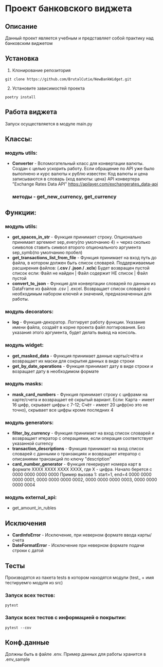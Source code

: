 # Проект банковского виджета

## Описание

Данный проект является учебным и представляет собой практику над банковским виджетом

## Установка

1. Клонирование репозитория 
```
git clone https://github.com/BrutalCutie/NewBankWidget.git
```
2. Установите зависимостей проекта
```
poetry install
```

## Работа виджета
Запуск осуществляется в модуле main.py

## Классы:

### модуль utils:
- **Converter** - Вспомогательный класс для конвертации валюты.
    Создан с целью ускорить работу.
    Если обращение по API уже было выполнено и курс валюты к рублю известен:
        Код валюты и цена записываются в словарь {код валюты: цена}
    API конвертера "Exchange Rates Data API" https://apilayer.com/exchangerates_data-api
    ### методы - get_new_currency, get_currency

## Функции:

### модуль utils:
- **get_spaces_in_str** - Функция принимает строку. Опционально принимает аргемент sep_every(по умолчанию 4) = через сколько символов ставить символ второго опционального аргумента sep_symb(по умолчанию пробел)
- **get_transactions_list_from_file** - Функция принимает на вход путь до файла, в котором должен быть список
    словарей. Поддерживаемые расширения файлов: (**.csv / .json / .xclx**)
    Будет возвращен пустой список если:
        Файл не найден | Файл содержит НЕ список | Файл пустой
- **convert_to_json** - Функция для конвертации словарей по данным из DataFrame из файлов .csv | .excel.
    Возвращает список словарей с необходимым набором ключей и значений, предназначенных для работы.  

### модуль decorators:
- **log** - Функция-декоратор. Логгирует работу функции. Указание имени файла, создаёт в корне проекта файл логгирования. Без указания этого аргумента, будет делать вывод на консоль. 

### модуль widget:
- **get_masked_data** - Функция принимает данные карты/счёта и возвращает их маски для сокрытия данных в виде строки
- **get_by_date_operations** - Функция принимает дату в виде строки и возращает дату в необходимом формате

### модуль masks:
- **mask_card_numbers** - Функция принимает строку с цифрами на карте/счета и возвращает её скрытый вариант. Если: Карта - имеет 16 цифр, скрывает цифры с 7-12; Счёт - имеет 20 цифр(но это не точно), скрывает все цифры кроме последних 4

### модуль generators:
- **filter_by_currency** - Функция принимает на вход список словарей и возвращает итератор с операциями, если операция соответствует указанной currency
- **transaction_descriptions** - Функция принимает на вход список словарей с данными о транзакциях и возвращает итератор с описаниями транзакций по ключу "description"
- **card_number_generator** - Функция генерирует номера карт в формате XXXX XXXX XXXX XXXX, где X - цифра.
Начало берется с 0000 0000 0000 0000
    Пример вызова 1: start=1, end=4
        0000 0000 0000 0001,
        0000 0000 0000 0002,
        0000 0000 0000 0003,
        0000 0000 0000 0004

### модуль external_api:
- get_amount_in_rubles

## Исключения
- **CardInfoError** - Исключение, при неверном формате ввода карты/счета
- **DateFormatError** - Исключение при неверном формате подачи строки с датой

## Тесты
Производятся из пакета tests в котором находятся модули (test_ + имя тестируемго модуля из src)

### Запуск всех тестов:
```commandline
pytest
```

### Запуск всех тестов с информацией о покрытии:
```commandline
pytest --cov
```

## Конф.данные
Должны быть в файле .env. Пример данных для работы хранится в .env_sample
